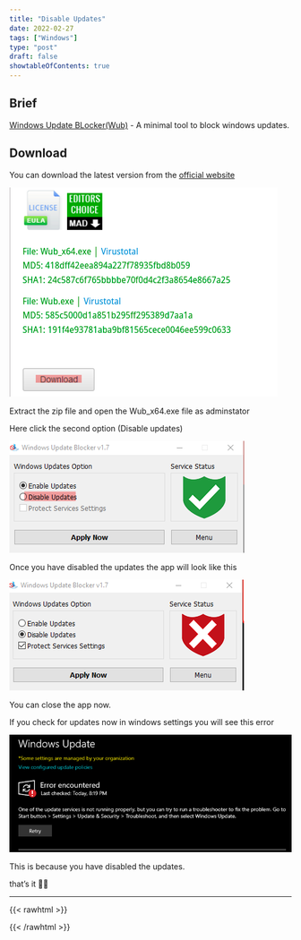 ```yaml
---
title: "Disable Updates"
date: 2022-02-27
tags: ["Windows"]
type: "post"
draft: false
showtableOfContents: true
---
```


## Brief

[Windows Update BLocker(Wub)](https://www.sordum.org/9470/windows-update-blocker-v1-7/) - A minimal tool to block windows updates.

## Download

You can download the latest version from the [official website](https://www.sordum.org/9470/windows-update-blocker-v1-7/)

![ss of the download button](/images/how-to/block-updates/1.png)

Extract the zip file and open the Wub_x64.exe file as adminstator

Here click the second option (Disable updates)

![ss of the step](/images/how-to/block-updates/2.png)

Once you have disabled the updates the app will look like this

![ss of the app](/images/how-to/block-updates/3.png?raw=true)

You can close the app now.

If you check for updates now in windows settings you will see this error

![ss of the error](/images/how-to/block-updates/4.png)

This is because you have disabled the updates.

that’s it ✌🏽

-------------------------------------------------------------
{{< rawhtml >}} 
<script src="https://utteranc.es/client.js"
        repo="mansoorbarri/website"
        issue-term="title"
        theme="dark-blue"
        crossorigin="anonymous"
        async>
</script>
{{< /rawhtml >}}